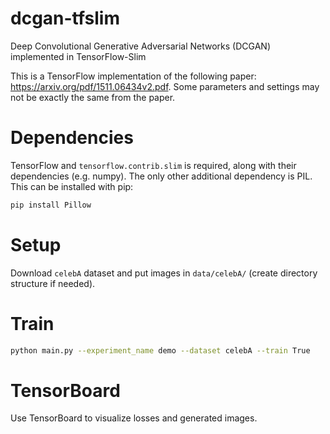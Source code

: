 # dcgan-tfslim
Deep Convolutional Generative Adversarial Networks (DCGAN)
implemented in TensorFlow-Slim

This is a TensorFlow implementation of the following paper:
https://arxiv.org/pdf/1511.06434v2.pdf.
Some parameters and settings may not be exactly the same from the paper.

# Dependencies
TensorFlow and `tensorflow.contrib.slim` is required, along with their
dependencies (e.g. numpy). The only other additional dependency is PIL.
This can be installed with pip:

```bash
pip install Pillow
```

# Setup
Download `celebA` dataset and put images in `data/celebA/`
(create directory structure if needed).

# Train
```bash
python main.py --experiment_name demo --dataset celebA --train True
```

# TensorBoard

Use TensorBoard to visualize losses and generated images.
